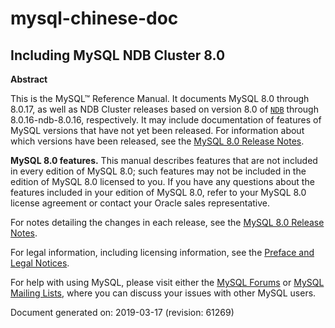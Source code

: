# mysql-chinese-doc

## Including MySQL NDB Cluster 8.0

**Abstract**

This is the MySQL™ Reference Manual. It documents MySQL 8.0 through 8.0.17, as well as NDB Cluster releases based on version 8.0 of [`NDB`](https://dev.mysql.com/doc/refman/8.0/en/mysql-cluster.html) through 8.0.16-ndb-8.0.16, respectively. It may include documentation of features of MySQL versions that have not yet been released. For information about which versions have been released, see the [MySQL 8.0 Release Notes](https://dev.mysql.com/doc/relnotes/mysql/8.0/en/).

**MySQL 8.0 features.**  This manual describes features that are not included in every edition of MySQL 8.0; such features may not be included in the edition of MySQL 8.0 licensed to you. If you have any questions about the features included in your edition of MySQL 8.0, refer to your MySQL 8.0 license agreement or contact your Oracle sales representative.

For notes detailing the changes in each release, see the [MySQL 8.0 Release Notes](https://dev.mysql.com/doc/relnotes/mysql/8.0/en/).

For legal information, including licensing information, see the 
[Preface and Legal Notices](https://dev.mysql.com/doc/refman/8.0/en/preface.html).

For help with using MySQL, please visit either the [MySQL Forums](http://forums.mysql.com/) or [MySQL Mailing Lists](http://lists.mysql.com/), where you can discuss your issues with other MySQL users.

Document generated on: 2019-03-17 (revision: 61269)
